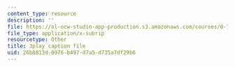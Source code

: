 ```yaml
---
content_type: resource
description: ''
file: https://ol-ocw-studio-app-production.s3.amazonaws.com/courses/8-701-introduction-to-nuclear-and-particle-physics-fall-2020/26b8813d0976b497d7a5d735a7df29b6_2YpdnHLvsyw.srt
file_type: application/x-subrip
resourcetype: Other
title: 3play caption file
uid: 26b8813d-0976-b497-d7a5-d735a7df29b6
---
```

